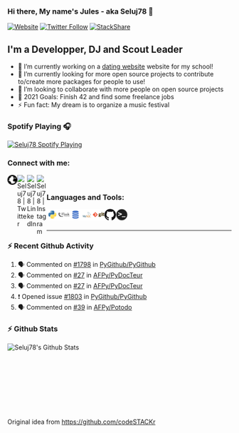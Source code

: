 ### Hi there, My name's Jules - aka Seluj78 👋

[![Website](https://img.shields.io/website?style=for-the-badge&url=http%3A%2F%2Fjuleslasne.com)](http://juleslasne.com)
[![Twitter Follow](https://img.shields.io/twitter/follow/Seluj78?color=1DA1F2&logo=twitter&style=for-the-badge)](https://twitter.com/intent/follow?original_referer=https%3A%2F%2Fgithub.com%2FSeluj78&screen_name=Seluj78)
[![StackShare](http://img.shields.io/badge/tech-stack-0690fa.svg?style=for-the-badge)](https://stackshare.io/seluj78/my-stack)

## I'm a Developper, DJ and Scout Leader

- 🔭 I’m currently working on a [dating website][matcha] website for my school!
- 🌱 I’m currently looking for more open source projects to contribute to/create more packages for people to use!
- 👯 I’m looking to collaborate with more people on open source projects
- 🥅 2021 Goals: Finish 42 and find some freelance jobs
- ⚡ Fun fact: My dream is to organize a music festival

### Spotify Playing 🎧
[<img src="https://spotify-now-playing.seluj78.vercel.app/api/spotify" alt="Seluj78 Spotify Playing" width="350" />](https://open.spotify.com/user/21l72khltbnqrea4ho4uyddbi)

### Connect with me:

[<img align="left" alt="juleslasne.com" width="22px" src="https://raw.githubusercontent.com/iconic/open-iconic/master/svg/globe.svg" />][website]
[<img align="left" alt="Seluj78 | Twitter" width="22px" src="https://cdn.jsdelivr.net/npm/simple-icons@v3/icons/twitter.svg" />][twitter]
[<img align="left" alt="Seluj78 | LinkedIn" width="22px" src="https://cdn.jsdelivr.net/npm/simple-icons@v3/icons/linkedin.svg" />][linkedin]
[<img align="left" alt="Seluj78 | Instagram" width="22px" src="https://cdn.jsdelivr.net/npm/simple-icons@v3/icons/instagram.svg" />][instagram]

<br />

### Languages and Tools:

<img align="left" alt="Python" width="26px" src="https://raw.githubusercontent.com/github/explore/80688e429a7d4ef2fca1e82350fe8e3517d3494d/topics/python/python.png" />
<img align="left" alt="Flask" width="26px" src="https://raw.githubusercontent.com/github/explore/80688e429a7d4ef2fca1e82350fe8e3517d3494d/topics/flask/flask.png" />
<img align="left" alt="SQL" width="26px" src="https://raw.githubusercontent.com/github/explore/80688e429a7d4ef2fca1e82350fe8e3517d3494d/topics/sql/sql.png" />
<img align="left" alt="MySQL" width="26px" src="https://raw.githubusercontent.com/github/explore/80688e429a7d4ef2fca1e82350fe8e3517d3494d/topics/mysql/mysql.png" />
<img align="left" alt="Git" width="26px" src="https://raw.githubusercontent.com/github/explore/80688e429a7d4ef2fca1e82350fe8e3517d3494d/topics/git/git.png" />
<img align="left" alt="GitHub" width="26px" src="https://raw.githubusercontent.com/github/explore/78df643247d429f6cc873026c0622819ad797942/topics/github/github.png" />
<img align="left" alt="Terminal" width="26px" src="https://raw.githubusercontent.com/github/explore/80688e429a7d4ef2fca1e82350fe8e3517d3494d/topics/terminal/terminal.png" />

<br />
<br />

---

### :zap: Recent Github Activity
  
<!--START_SECTION:activity-->
1. 🗣 Commented on [#1798](https://github.com/PyGithub/PyGithub/issues/1798) in [PyGithub/PyGithub](https://github.com/PyGithub/PyGithub)
2. 🗣 Commented on [#27](https://github.com/AFPy/PyDocTeur/issues/27) in [AFPy/PyDocTeur](https://github.com/AFPy/PyDocTeur)
3. 🗣 Commented on [#27](https://github.com/AFPy/PyDocTeur/issues/27) in [AFPy/PyDocTeur](https://github.com/AFPy/PyDocTeur)
4. ❗️ Opened issue [#1803](https://github.com/PyGithub/PyGithub/issues/1803) in [PyGithub/PyGithub](https://github.com/PyGithub/PyGithub)
5. 🗣 Commented on [#39](https://github.com/AFPy/Potodo/issues/39) in [AFPy/Potodo](https://github.com/AFPy/Potodo)
<!--END_SECTION:activity-->

### :zap: Github Stats

  <img align="left" alt="Seluj78's Github Stats" src="https://github-readme-stats.codestackr.vercel.app/api?username=Seluj78&show_icons=true&hide_border=true" />

<br />
<br />
<br />
<br />
<br />
<br />
<br />
<br />
<br />

[website]: http://juleslasne.com
[matcha]: https://github.com/seluj78/pymatcha
[twitter]: https://twitter.com/seluj78
[instagram]: https://instagram.com/jules_lasne
[linkedin]: https://www.linkedin.com/in/jules-lasne/

Original idea from https://github.com/codeSTACKr
